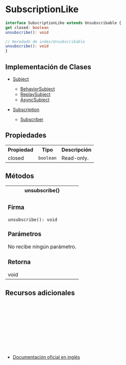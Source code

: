 # SubscriptionLike

```typescript
interface SubscriptionLike extends Unsubscribable {
get closed: boolean
unsubscribe(): void

// Heredado de index/Unsubscribable
unsubscribe(): void
}
```

## Implementación de Clases

<ul>
    <li><a href="/api/subjects/Subject">Subject</a></li>
    <ul>
        <li><a href="/api/subjects/BehaviorSubject">BehaviorSubject</a></li>
        <li><a href="/api/subjects/ReplaySubject">ReplaySubject</a></li>
        <li><a href="/api/subjects/AsyncSubject">AsyncSubject</a></li>
    </ul>
</ul>

<ul>
    <li><a href="/api/index/Subscription">Subscription</a></li>
    <ul>
        <li><a href="/api/index/Subscriber">Subscriber</a></li>
    </ul>
</ul>

## Propiedades

<table>
<tr><th>Propiedad</th><th>Tipo</th><th>Descripción</th></tr>
<tr><td>closed</td><td><code>boolean</code></td><td>Read-only.</td></tr>
</table>

## Métodos

<table>
<tr><th>unsubscribe()</th></tr>
<tr><td>
<h3>Firma</h3>
<code>unsubscribe(): void</code>
<h3>Parámetros</h3>
No recibe ningún parámetro.

<h3>Retorna</h3>
void
</td></tr>
</table>

## Recursos adicionales

<a target="_blank" href="https://github.com/ReactiveX/rxjs/blob/6.5.5/src/internal/types.ts#L31-L35">
<svg>
  <use xlink:href="/assets/icons/source.svg#source-code"></use>
</svg>
</a>
</div>

- <a target="_blank" href="https://rxjs.dev/api/index/interface/SubscriptionLike">Documentación oficial en inglés</a>
